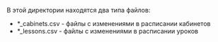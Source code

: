 В этой директории находятся два типа файлов:
- *_cabinets.csv - файлы с изменениями в расписании кабинетов
- *_lessons.csv - файлы с изменениями в расписании уроков
